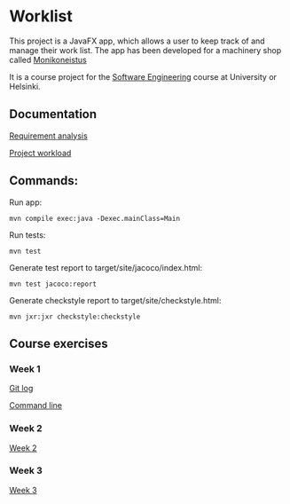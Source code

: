 # Worklist

This project is a JavaFX app, which allows a user to keep track of and manage their work list. The app has been developed for a machinery shop called [Monikoneistus](https://www.monikoneistus.fi/)

It is a course project for the [Software Engineering](https://ohjelmistotekniikka-hy.github.io/) course at University or Helsinki. 

## Documentation

[Requirement analysis](https://github.com/sarlijes/Worklist/blob/master/Documentation/requirement-analysis.md)

[Project workload](https://github.com/sarlijes/Worklist/blob/master/Documentation/Workload.md)

## Commands:

Run app:
```
mvn compile exec:java -Dexec.mainClass=Main
```
Run tests:
```
mvn test
```

Generate test report to target/site/jacoco/index.html: 
```
mvn test jacoco:report
```
Generate checkstyle report to target/site/checkstyle.html: 
```
mvn jxr:jxr checkstyle:checkstyle
```

## Course exercises

### Week 1

[Git log](https://github.com/sarlijes/Worklist/blob/master/Laskarit_Exercises/viikko1_week1/gitlog.txt)

[Command line](https://github.com/sarlijes/Worklist/blob/master/Laskarit_Exercises/viikko1_week1/komentorivi.txt)


### Week 2

[Week 2](https://github.com/sarlijes/Worklist/tree/master/Laskarit_Exercises/viikko2_week2)


### Week 3

[Week 3](https://github.com/sarlijes/Worklist/tree/master/Laskarit_Exercises/viikko3_week3)

